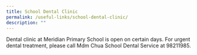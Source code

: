 ```yaml
---
title: School Dental Clinic
permalink: /useful-links/school-dental-clinic/
description: ""
---
```

Dental clinic at Meridian Primary School is open on certain days. For urgent dental treatment, please call Mdm Chua School Dental Service at 98211985.<br><br>
<div><br>
</div>